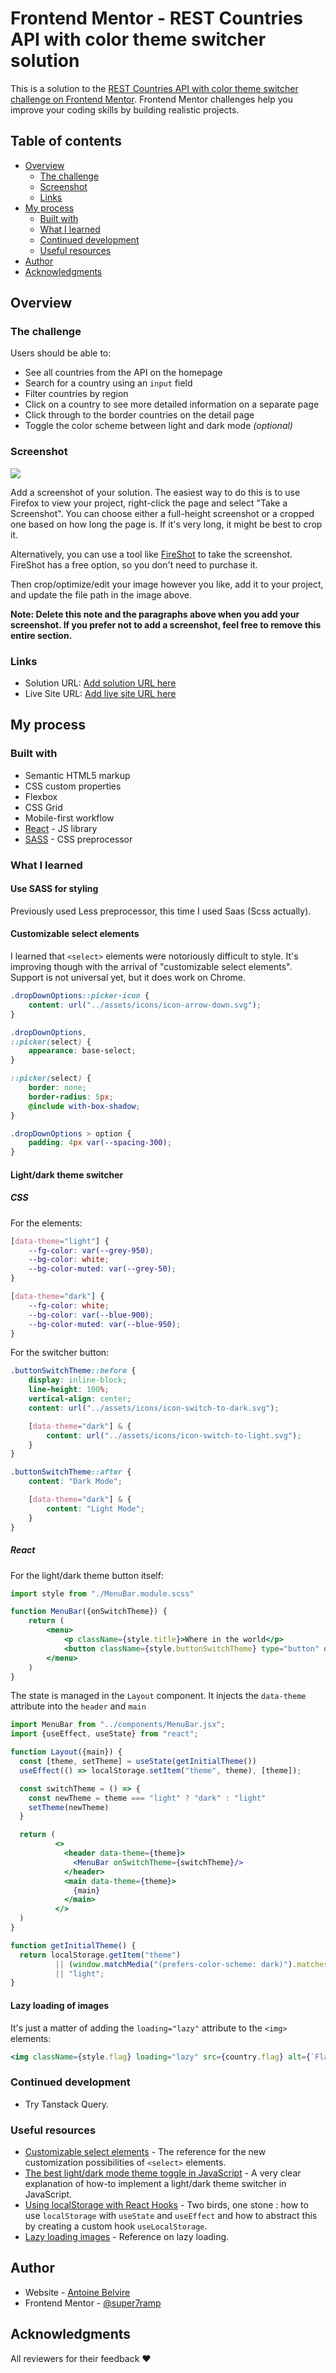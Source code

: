 # Frontend Mentor - REST Countries API with color theme switcher solution

This is a solution to
the [REST Countries API with color theme switcher challenge on Frontend Mentor](https://www.frontendmentor.io/challenges/rest-countries-api-with-color-theme-switcher-5cacc469fec04111f7b848ca).
Frontend Mentor challenges help you improve your coding skills by building realistic projects.

## Table of contents

- [Overview](#overview)
    - [The challenge](#the-challenge)
    - [Screenshot](#screenshot)
    - [Links](#links)
- [My process](#my-process)
    - [Built with](#built-with)
    - [What I learned](#what-i-learned)
    - [Continued development](#continued-development)
    - [Useful resources](#useful-resources)
- [Author](#author)
- [Acknowledgments](#acknowledgments)

## Overview

### The challenge

Users should be able to:

- See all countries from the API on the homepage
- Search for a country using an `input` field
- Filter countries by region
- Click on a country to see more detailed information on a separate page
- Click through to the border countries on the detail page
- Toggle the color scheme between light and dark mode *(optional)*

### Screenshot

![](./screenshot.jpg)

Add a screenshot of your solution. The easiest way to do this is to use Firefox to view your project, right-click the
page and select "Take a Screenshot". You can choose either a full-height screenshot or a cropped one based on how long
the page is. If it's very long, it might be best to crop it.

Alternatively, you can use a tool like [FireShot](https://getfireshot.com/) to take the screenshot. FireShot has a free
option, so you don't need to purchase it.

Then crop/optimize/edit your image however you like, add it to your project, and update the file path in the image
above.

**Note: Delete this note and the paragraphs above when you add your screenshot. If you prefer not to add a screenshot,
feel free to remove this entire section.**

### Links

- Solution URL: [Add solution URL here](https://your-solution-url.com)
- Live Site URL: [Add live site URL here](https://your-live-site-url.com)

## My process

### Built with

- Semantic HTML5 markup
- CSS custom properties
- Flexbox
- CSS Grid
- Mobile-first workflow
- [React](https://reactjs.org/) - JS library
- [SASS](https://sass-lang.com) - CSS preprocessor

### What I learned

#### Use SASS for styling

Previously used Less preprocessor, this time I used Saas (Scss actually).

#### Customizable select elements

I learned that `<select>` elements were notoriously difficult to style. It's improving though with the arrival of
"customizable select elements". Support is not universal yet, but it does work on Chrome.

```scss
.dropDownOptions::picker-icon {
    content: url("../assets/icons/icon-arrow-down.svg");
}

.dropDownOptions,
::picker(select) {
    appearance: base-select;
}

::picker(select) {
    border: none;
    border-radius: 5px;
    @include with-box-shadow;
}

.dropDownOptions > option {
    padding: 4px var(--spacing-300);
}
```

#### Light/dark theme switcher

##### CSS

For the elements:

```css
[data-theme="light"] {
    --fg-color: var(--grey-950);
    --bg-color: white;
    --bg-color-muted: var(--grey-50);
}

[data-theme="dark"] {
    --fg-color: white;
    --bg-color: var(--blue-900);
    --bg-color-muted: var(--blue-950);
}
```

For the switcher button:

```scss
.buttonSwitchTheme::before {
    display: inline-block;
    line-height: 100%;
    vertical-align: center;
    content: url("../assets/icons/icon-switch-to-dark.svg");

    [data-theme="dark"] & {
        content: url("../assets/icons/icon-switch-to-light.svg");
    }
}

.buttonSwitchTheme::after {
    content: "Dark Mode";

    [data-theme="dark"] & {
        content: "Light Mode";
    }
}
```

##### React

For the light/dark theme button itself:

```jsx
import style from "./MenuBar.module.scss"

function MenuBar({onSwitchTheme}) {
    return (
        <menu>
            <p className={style.title}>Where in the world</p>
            <button className={style.buttonSwitchTheme} type="button" onClick={onSwitchTheme}/>
        </menu>
    )
}
```

The state is managed in the `Layout` component. It injects the `data-theme` attribute into the `header` and `main`

```jsx
import MenuBar from "../components/MenuBar.jsx";
import {useEffect, useState} from "react";

function Layout({main}) {
  const [theme, setTheme] = useState(getInitialTheme())
  useEffect(() => localStorage.setItem("theme", theme), [theme]);

  const switchTheme = () => {
    const newTheme = theme === "light" ? "dark" : "light"
    setTheme(newTheme)
  }

  return (
          <>
            <header data-theme={theme}>
              <MenuBar onSwitchTheme={switchTheme}/>
            </header>
            <main data-theme={theme}>
              {main}
            </main>
          </>
  )
}

function getInitialTheme() {
  return localStorage.getItem("theme")
          || (window.matchMedia("(prefers-color-scheme: dark)").matches && "dark")
          || "light";
}
```

#### Lazy loading of images

It's just a matter of adding the `loading="lazy"` attribute to the `<img>` elements:

```jsx
<img className={style.flag} loading="lazy" src={country.flag} alt={`Flag of ${country.name}`}/>
```

### Continued development

- Try Tanstack Query.

### Useful resources

- [Customizable select elements](https://developer.mozilla.org/en-US/docs/Learn_web_development/Extensions/Forms/Customizable_select) -
  The reference for the new customization possibilities of `<select>` elements.
- [The best light/dark mode theme toggle in JavaScript](https://dev.to/whitep4nth3r/the-best-lightdark-mode-theme-toggle-in-javascript-368f) -
  A very clear explanation of how-to implement a light/dark theme switcher in JavaScript.
- [Using localStorage with React Hooks](https://blog.logrocket.com/using-localstorage-react-hooks/) - Two birds, one
  stone : how to use `localStorage` with `useState` and `useEffect` and how to abstract this by creating a custom hook
  `useLocalStorage`.
- [Lazy loading images](https://developer.mozilla.org/en-US/docs/Web/Performance/Guides/Lazy_loading) - Reference on
  lazy loading.

## Author

- Website - [Antoine Belvire](https://belv.re)
- Frontend Mentor - [@super7ramp](https://www.frontendmentor.io/profile/super7ramp)

## Acknowledgments

All reviewers for their feedback ❤️
